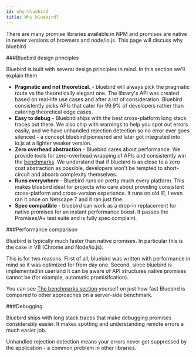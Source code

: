 ```yaml
---
id: why-bluebird
title: Why bluebird?
---
```


There are many promise libraries available in NPM and promises are native in newer versions of browsers and node/io.js. This page will discuss why bluebird

###Bluebird design principles

Bluebird is built with several design principles in mind. In this section we'll explain them

 - **Pragmatic and not theoretical.** - bluebird will always pick the pragmatic route vs the theoretically elegant one. The library's API was created based on real-life use cases and after a lot of consideration. Bluebird consistently picks APIs that cater for 99.9% of developers rather than catering theoretical edge cases.
 - **Easy to debug** - Bluebird ships with the best cross-platform long stack traces out there. We also ship with warnings to help you spot out errors easily, and we have unhandled rejection detection so no error ever goes silenced - a concept bluebird pioneered and later got integrated into io.js at a lighter weaker version. 
 - **Zero overhead abstraction** - Bluebird cares about performance. We provide tools for zero-overhead wrapping of APIs and consistently win the [benchmarks](/benchmarks.html). We understand that if bluebird is as close to a zero cost abstraction as possible, developers won't be tempted to short-circuit and absorb complexity themselves.
 - **Runs everywhere** - Bluebird runs on pretty much every platform. This makes bluebird ideal for projects who care about providing consistent cross-platform and cross-version experience. It runs on old IE, I even ran it once on Netscape 7 and it ran just fine.
 - **Spec compatible** - bluebird can work as a drop-in replacement for native promises for an instant performance boost. It passes the Promises/A+ test suite and is fully spec complaint. 

###Performance comparison

Bluebird is typically much faster than native promises. In particular this is the case in V8 (Chrome and Node/io.js).

This is for two reasons. First of all, bluebird was written with performance in mind so it was optimized for from day one. Second, since bluebird is implemented in userland it can be aware of API structures native promises cannot be (for example, automatic promisifcation).

You can see [The benchmarks section](/benchmarks.html) yourself on just how fast Bluebird is compared to other approaches on a server-side benchmark.

###Debugging

Bluebird ships with long stack traces that make debugging promises considerably easier. It makes spotting and understanding remote errors a much easier job. 

Unhandled rejection detection means your errors never get suppressed by the application - a common problem in other libraries.

